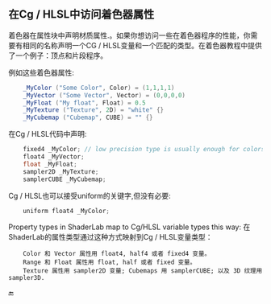 ## 在Cg / HLSL中访问着色器属性

着色器在属性块中声明材质属性.。如果你想访问一些在着色器程序的性能，你需要有相同的名称声明一个CG / HLSL变量和一个匹配的类型。在着色器教程中提供了一个例子：顶点和片段程序。


例如这些着色器属性:

```csharp
	_MyColor ("Some Color", Color) = (1,1,1,1) 
	_MyVector ("Some Vector", Vector) = (0,0,0,0) 
	_MyFloat ("My float", Float) = 0.5 
	_MyTexture ("Texture", 2D) = "white" {} 
	_MyCubemap ("Cubemap", CUBE) = "" {} 
```

在Cg / HLSL代码中声明:

```csharp
	fixed4 _MyColor; // low precision type is usually enough for colors
	float4 _MyVector;
	float _MyFloat; 
	sampler2D _MyTexture;
	samplerCUBE _MyCubemap;
```

Cg / HLSL也可以接受uniform的关键字,但没有必要:

```csharp
	uniform float4 _MyColor;
```

Property types in ShaderLab map to Cg/HLSL variable types this way:
在ShaderLab的属性类型通过这种方式映射到Cg / HLSL变量类型：

		Color 和 Vector 属性用 float4, half4 或者 fixed4 变量。
		Range 和 Float 属性用 float, half 或者 fixed 变量。
		Texture 属性用 sampler2D 变量; Cubemaps 用 samplerCUBE; 以及 3D 纹理用 sampler3D.

🔚